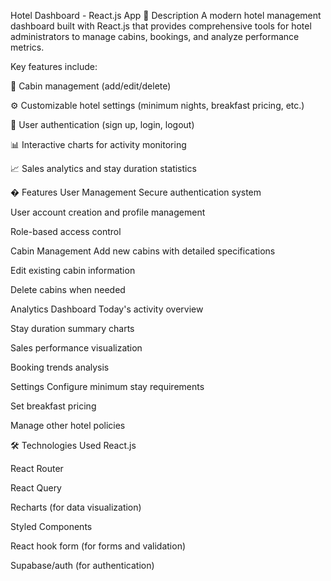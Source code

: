 Hotel Dashboard - React.js App
📌 Description
A modern hotel management dashboard built with React.js that provides comprehensive tools for hotel administrators to manage cabins, bookings, and analyze performance metrics.

Key features include:

🏡 Cabin management (add/edit/delete)

⚙️ Customizable hotel settings (minimum nights, breakfast pricing, etc.)

🔐 User authentication (sign up, login, logout)

📊 Interactive charts for activity monitoring

📈 Sales analytics and stay duration statistics

� Features
User Management
Secure authentication system

User account creation and profile management

Role-based access control

Cabin Management
Add new cabins with detailed specifications

Edit existing cabin information

Delete cabins when needed

Analytics Dashboard
Today's activity overview

Stay duration summary charts

Sales performance visualization

Booking trends analysis

Settings
Configure minimum stay requirements

Set breakfast pricing

Manage other hotel policies

🛠️ Technologies Used
React.js

React Router

React Query

Recharts (for data visualization)

Styled Components

React hook form (for forms and validation)

Supabase/auth (for authentication)
